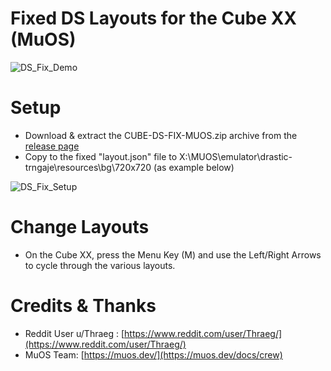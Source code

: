 # Fixed DS Layouts for the Cube XX (MuOS)

![DS_Fix_Demo](https://github.com/user-attachments/assets/3975baee-4cfe-41a3-99db-5a03f9c687a5)

# Setup

- Download & extract the CUBE-DS-FIX-MUOS.zip archive from the [release page](https://github.com/acatone-git/Cube_DS_Fix_MuOS/releases)
- Copy to the fixed "layout.json" file to X:\MUOS\emulator\drastic-trngaje\resources\bg\720x720 (as example below)

![DS_Fix_Setup](https://github.com/user-attachments/assets/1b6cf84f-066b-4417-a2e8-e5bcd1ec1002)

# Change Layouts

- On the Cube XX, press the Menu Key (M) and use the Left/Right Arrows to cycle through the various layouts.

# Credits & Thanks

- Reddit User u/Thraeg : [https://www.reddit.com/user/Thraeg/](https://www.reddit.com/user/Thraeg/)
- MuOS Team: [https://muos.dev/](https://muos.dev/docs/crew)
